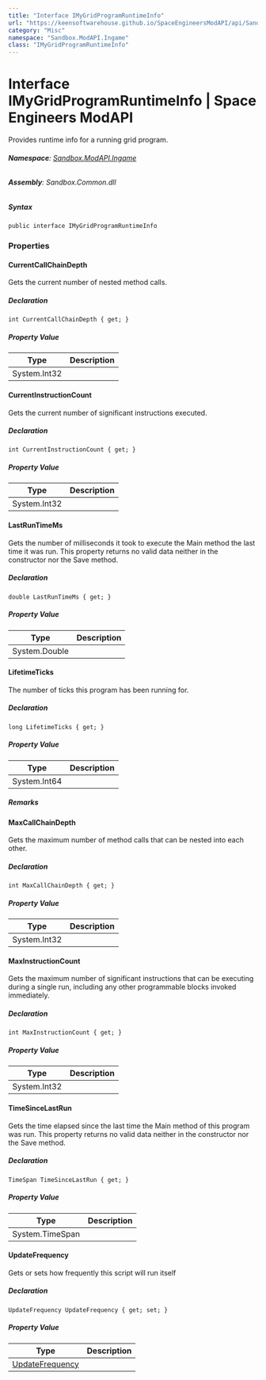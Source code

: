 ```yaml
---
title: "Interface IMyGridProgramRuntimeInfo"
url: "https://keensoftwarehouse.github.io/SpaceEngineersModAPI/api/Sandbox.ModAPI.Ingame.IMyGridProgramRuntimeInfo.html"
category: "Misc"
namespace: "Sandbox.ModAPI.Ingame"
class: "IMyGridProgramRuntimeInfo"
---
```


# Interface IMyGridProgramRuntimeInfo | Space Engineers ModAPI

Provides runtime info for a running grid program.

###### **Namespace**: [Sandbox.ModAPI.Ingame](https://keensoftwarehouse.github.io/SpaceEngineersModAPI/api/Sandbox.ModAPI.Ingame.html)

###### **Assembly**: Sandbox.Common.dll

##### Syntax

```
public interface IMyGridProgramRuntimeInfo
```

### Properties

#### CurrentCallChainDepth

Gets the current number of nested method calls.

##### Declaration

```
int CurrentCallChainDepth { get; }
```

##### Property Value

| Type | Description |
| --- | --- |
| System.Int32 |     |

#### CurrentInstructionCount

Gets the current number of significant instructions executed.

##### Declaration

```
int CurrentInstructionCount { get; }
```

##### Property Value

| Type | Description |
| --- | --- |
| System.Int32 |     |

#### LastRunTimeMs

Gets the number of milliseconds it took to execute the Main method the last time it was run. This property returns no valid data neither in the constructor nor the Save method.

##### Declaration

```
double LastRunTimeMs { get; }
```

##### Property Value

| Type | Description |
| --- | --- |
| System.Double |     |

#### LifetimeTicks

The number of ticks this program has been running for.

##### Declaration

```
long LifetimeTicks { get; }
```

##### Property Value

| Type | Description |
| --- | --- |
| System.Int64 |     |

##### Remarks

#### MaxCallChainDepth

Gets the maximum number of method calls that can be nested into each other.

##### Declaration

```
int MaxCallChainDepth { get; }
```

##### Property Value

| Type | Description |
| --- | --- |
| System.Int32 |     |

#### MaxInstructionCount

Gets the maximum number of significant instructions that can be executing during a single run, including any other programmable blocks invoked immediately.

##### Declaration

```
int MaxInstructionCount { get; }
```

##### Property Value

| Type | Description |
| --- | --- |
| System.Int32 |     |

#### TimeSinceLastRun

Gets the time elapsed since the last time the Main method of this program was run. This property returns no valid data neither in the constructor nor the Save method.

##### Declaration

```
TimeSpan TimeSinceLastRun { get; }
```

##### Property Value

| Type | Description |
| --- | --- |
| System.TimeSpan |     |

#### UpdateFrequency

Gets or sets how frequently this script will run itself

##### Declaration

```
UpdateFrequency UpdateFrequency { get; set; }
```

##### Property Value

| Type | Description |
| --- | --- |
| [UpdateFrequency](https://keensoftwarehouse.github.io/SpaceEngineersModAPI/api/Sandbox.ModAPI.Ingame.UpdateFrequency.html) |     |